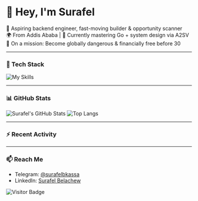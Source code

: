 # 👋 Hey, I'm Surafel

🚀 Aspiring backend engineer, fast-moving builder & opportunity scanner  
🌍 From Addis Ababa | 🌱 Currently mastering Go + system design via A2SV  
🎯 On a mission: Become globally dangerous & financially free before 30

---

### 🧰 Tech Stack
![My Skills](https://skillicons.dev/icons?i=go,nodejs,js,ts,react,express,postgres,mysql,mongodb,git,html,css,linux)

---

### 📊 GitHub Stats

![Surafel's GitHub Stats](https://github-readme-stats.vercel.app/api?username=surafelbkassa&show_icons=true&theme=radical&hide_border=true)
![Top Langs](https://github-readme-stats.vercel.app/api/top-langs/?username=surafelbkassa&layout=compact&theme=radical&hide_border=true)

---

### ⚡ Recent Activity

<!--START_SECTION:activity-->
<!--END_SECTION:activity-->

---

### 📫 Reach Me
- Telegram: [@surafelbkassa](https://t.me/surafelbkassa)
- LinkedIn: [Surafel Belachew](https://linkedin.com/in/surafel-belachew-1035772a6)

![Visitor Badge](https://visitor-badge.laobi.icu/badge?page_id=surafelbkassa&left_color=gray&right_color=blue)
